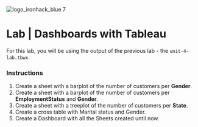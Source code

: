 ![logo_ironhack_blue 7](https://user-images.githubusercontent.com/23629340/40541063-a07a0a8a-601a-11e8-91b5-2f13e4e6b441.png)

# Lab | Dashboards with Tableau

For this lab, you will be using the output of the previous lab - the `unit-4-lab.tbwx`.

### Instructions

1. Create a sheet with a barplot of the number of customers per **Gender**.
2. Create a sheet with a barplot of the number of customers per **EmploymentStatus** and **Gender**.
3. Create a sheet with a treeplot of the number of customers per **State**.
4. Create a cross table with Marital status and Gender.
5. Create a Dashboard with all the Sheets created until now.
